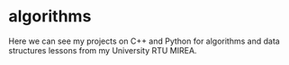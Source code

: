 # algorithms
Here we can see my projects on С++ and Python for algorithms and data structures lessons from my University RTU MIREA.
